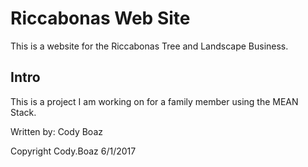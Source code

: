# Riccabonas Web Site

This is a website for the Riccabonas Tree and Landscape Business.

## Intro

This is a project I am working on for a family member using the MEAN Stack.

Written by: Cody Boaz

Copyright Cody.Boaz 6/1/2017
